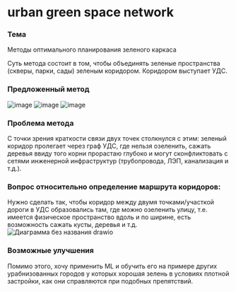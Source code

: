 # urban green space network

### Тема 
Методы оптимального планирования зеленого каркаса

Суть метода состоит в том, чтобы объединять зеленые пространства (скверы, парки, сады) зеленым коридором.
Коридором выступает УДС. 
### Предложенный метод
![image](https://user-images.githubusercontent.com/113199314/199528977-e699e223-bb5e-4978-9169-c51edf6576a8.png)
![image](https://user-images.githubusercontent.com/113199314/199529400-2df60772-60bf-4be2-b173-753f2cd30252.png)
![image](https://user-images.githubusercontent.com/113199314/199529572-10331eb1-bb77-4226-9b82-704b057640fb.png)
### Проблема метода
С точки зрения краткости связи двух точек столкнулся с этим: зеленый коридор пролегает через граф УДС, где нельзя озеленить, сажать деревья ввиду того корни прорастаю глубоко и могут сконфликтовать с сетями инженерной инфраструктур (трубопровода, ЛЭП, канализация и т.д.).
### Вопрос относительно определение маршрута коридоров:
Нужно сделать так, чтобы коридор между двумя точками/участкой дороги в УДС образовались там, где можно озеленить улицу, т.е. имеется  физическое пространство вдоль и по ширине, есть возможность сажать кусты, деревья и т.д. 
![Диаграмма без названия drawio](https://user-images.githubusercontent.com/113199314/199532156-2e81d798-e883-4f87-a114-e6cc59b4314e.png)
### Возможные улучшения
Помимо этого, хочу применить ML и обучить его на примере других урабнизованных городов у которых хорошая зелень в условиях плотной застройки, как они справляются при подобных препятствий.
